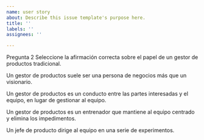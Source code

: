 ```yaml
---
name: user story
about: Describe this issue template's purpose here.
title: ''
labels: ''
assignees: ''

---
```


Pregunta 2
Seleccione la afirmación correcta sobre el papel de un gestor de productos tradicional.


Un gestor de productos suele ser una persona de negocios más que un visionario.



Un gestor de productos es un conducto entre las partes interesadas y el equipo, en lugar de gestionar al equipo.



Un gestor de productos es un entrenador que mantiene al equipo centrado y elimina los impedimentos.



Un jefe de producto dirige al equipo en una serie de experimentos.
